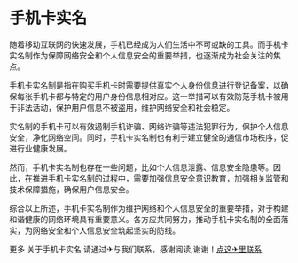 # 手机卡实名

随着移动互联网的快速发展，手机已经成为人们生活中不可或缺的工具。而手机卡实名制作为保障网络安全和个人信息安全的重要举措，也逐渐成为社会关注的焦点。

手机卡实名制是指在购买手机卡时需要提供真实个人身份信息进行登记备案，以确保每张手机卡都与特定的用户身份信息相对应。这一举措可以有效防范手机卡被用于非法活动，保护用户信息不被盗用，维护网络安全和社会稳定。

实名制的手机卡可以有效遏制手机诈骗、网络诈骗等违法犯罪行为，保护个人信息安全，净化网络空间。同时，手机卡实名制也有利于建立健全的通信市场秩序，促进行业健康发展。

然而，手机卡实名制也存在一些问题，比如个人信息泄露、信息安全隐患等。因此，在推进手机卡实名制的过程中，需要加强信息安全意识教育，加强相关监管和技术保障措施，确保用户信息安全。

综合以上所述，手机卡实名制作为维护网络和个人信息安全的重要举措，对于构建和谐健康的网络环境具有重要意义。各方应共同努力，推动手机卡实名制的全面落实，为网络安全和个人信息安全筑起坚实的防线。

更多 关于手机卡实名 请通过✈与我们联系，感谢阅读,谢谢！[点这✈里联系](https://ads.k02.cc)